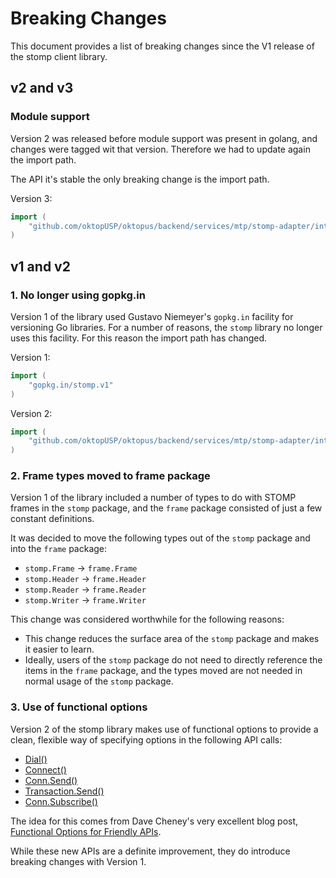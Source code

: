 # Breaking Changes

This document provides a list of breaking changes since the V1 release
of the stomp client library.

## v2 and v3

### Module support

Version 2 was released before module support was present in golang, and changes were tagged wit that version.
Therefore we had to update again the import path. 

The API it's stable the only breaking change is the import path.

Version 3:
```go
import (
    "github.com/oktopUSP/oktopus/backend/services/mtp/stomp-adapter/internal/go-stomp/stomp/v3"
)
```

## v1 and v2

### 1. No longer using gopkg.in

Version 1 of the library used Gustavo Niemeyer's `gopkg.in` facility for versioning Go libraries.
For a number of reasons, the `stomp` library no longer uses this facility. For this reason the
import path has changed.

Version 1:
```go
import (
    "gopkg.in/stomp.v1"
)
```

Version 2:
```go
import (
    "github.com/oktopUSP/oktopus/backend/services/mtp/stomp-adapter/internal/go-stomp/stomp"
)
```

### 2. Frame types moved to frame package

Version 1 of the library included a number of types to do with STOMP frames in the `stomp`
package, and the `frame` package consisted of just a few constant definitions.

It was decided to move the following types out of the `stomp` package and into the `frame` package:

* `stomp.Frame` -> `frame.Frame`
* `stomp.Header` -> `frame.Header`
* `stomp.Reader` -> `frame.Reader`
* `stomp.Writer` -> `frame.Writer`

This change was considered worthwhile for the following reasons:

* This change reduces the surface area of the `stomp` package and makes it easier to learn.
* Ideally, users of the `stomp` package do not need to directly reference the items in the `frame`
package, and the types moved are not needed in normal usage of the `stomp` package.

### 3. Use of functional options

Version 2 of the stomp library makes use of functional options to provide a clean, flexible way
of specifying options in the following API calls:

* [Dial()](http://godoc.org/github.com/oktopUSP/oktopus/backend/services/mtp/stomp-adapter/internal/go-stomp/stomp#Dial)
* [Connect()](http://godoc.org/github.com/oktopUSP/oktopus/backend/services/mtp/stomp-adapter/internal/go-stomp/stomp#Connect)
* [Conn.Send()](http://godoc.org/github.com/oktopUSP/oktopus/backend/services/mtp/stomp-adapter/internal/go-stomp/stomp#Conn.Send)
* [Transaction.Send()](http://godoc.org/github.com/oktopUSP/oktopus/backend/services/mtp/stomp-adapter/internal/go-stomp/stomp#Transaction.Send)
* [Conn.Subscribe()](http://godoc.org/github.com/oktopUSP/oktopus/backend/services/mtp/stomp-adapter/internal/go-stomp/stomp#Conn.Subscribe)

The idea for this comes from Dave Cheney's very excellent blog post,
[Functional Options for Friendly APIs](http://dave.cheney.net/2014/10/17/functional-options-for-friendly-apis).

While these new APIs are a definite improvement, they do introduce breaking changes with Version 1.




